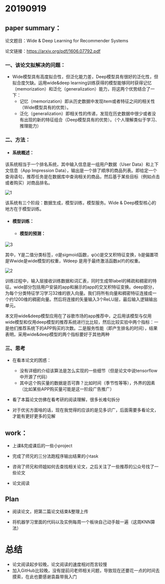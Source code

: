 # 20190919

## paper summary：

论文题目：Wide & Deep Learning for Recommender Systems

论文链接：https://arxiv.org/pdf/1606.07792.pdf

### 一、该论文拟解决的问题：

- Wide模型具有高度拟合性，但泛化能力差，Deep模型具有很好的泛化性，但拟合度欠缺。运用wide&deep learning训练获得的模型能够同时获得记忆（memorization）和泛化（generalization）能力，将这两个优势结合了一下：
  - 记忆（memorization）即从历史数据中发现item或者特征之间的相关性（Wide模型具有的优势）。
  - 泛化（generalization）即相关性的传递，发现在历史数据中很少或者没有出现的新的特征组合（Deep模型具有的优势）。（个人理解类似于学习、推理能力）

### 二、方法：

- #### 系统概述：

该系统相当于一个排名系统，其中输入信息是一组用户数据（User Data）和上下文信息（App Impression Data），输出是一个排了顺序的商品列表。即给定一个查询语句，推荐任务是在数据库中查询相关的商品，然后基于某些目标（例如点击或者购买）对商品排名。

![1](C:\Users\JY\Desktop\论文\wide_deep_summary\1.png)

该系统有三个阶段：数据生成，模型训练，模型服务。Wide & Deep模型核心的地方在于模型训练。

- #### 模型训练：

  - #### 模型的预测：

![3](C:\Users\JY\Desktop\论文\wide_deep_summary\3.png)

其中，Y是二值分类标签，σ是sigmoid函数，φ(x)是交叉积特征变换，b是偏置项  是Wwide是wide模型的权重，Wdeep 是用于最终激活函数a(lf)的权重。

![2](C:\Users\JY\Desktop\论文\wide_deep_summary\2.png)


训练过程中，输入层接收训练数据和词汇表，同时生成带label的稀疏和稠密的特征。wide部分包括用户安装的app和展示的app的交叉积特征变换。deep部分，为每个分类特征学习学习32维的嵌入向量。我们将所有向量和稠密特征连接成一个约1200维的稠密向量。然后将连接的矢量输入3个ReLU层，最后输入逻辑输出单元。

本文将wide&deep模型应用在了谷歌市场的app推荐中，之后用该模型与仅用wide模型和仅用deep模型的推荐系统进行比比较，然后比较实验中两个指标：一是他们推荐系统下的APP购买的次数。二是服务性能（即产生排名的时间），结果表明，采用wide&deep模型的两个指标要好于其他两种

### 三、思考

- 在看本论文的困惑：
  - 没有详细的介绍该算法是怎么实现的一些细节（但是论文中说tensorflow中开源了代码）
  - 其中这个购买量的数据是否可靠？比如时间（季节性等等），外界的因素（比如某些APP购买量可能是这一阶段广告推广）

- 看了本篇论文仿佛在看考研的阅读理解，很多长难句拆分

- 对于优劣方面啥的话，现在我觉得的应该的是见多识广，后面需要多看论文，才能有更好更多的见解



## work：

- 上课&完成课后的一些小project

- 完成了师兄的三分法跑程序输出结果的小task

- 咨询了师兄和师姐如何去查找相关论文，之后关注了一些推荐的公众号找了一些论文

- 论文阅读

  

## Plan

- 阅读论文，把第二篇论文结束&整理上传

- 将机器学习里面的代码以及实例每周一个板块自己动手敲一遍（这周KNN算法）

  

# 总结

- 论文阅读起步较晚，论文阅读的速度相对而言较慢
- 加入GitHub比较晚，没有提前问老师相关问题，导致现在还要花一点的时间去摸索，在此也要感谢袁磊带我入门